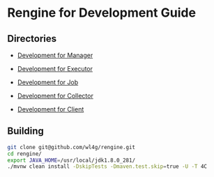 # Rengine for Development Guide

## Directories

- [Development for Manager](./devel-manager.md)

- [Development for Executor](./devel-evaluator.md)

- [Development for Job](./devel-job.md)

- [Development for Collector](./devel-collector.md)

- [Development for Client](./devel-client.md)

## Building

```bash
git clone git@github.com/wl4g/rengine.git
cd rengine/
export JAVA_HOME=/usr/local/jdk1.8.0_281/
./mvnw clean install -DskipTests -Dmaven.test.skip=true -U -T 4C
```
